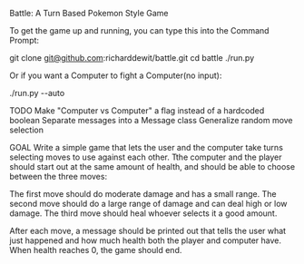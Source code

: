 Battle: A Turn Based Pokemon Style Game

To get the game up and running, you can type this into the Command Prompt:

git clone git@github.com:richarddewit/battle.git
cd battle
./run.py

Or if you want a Computer to fight a Computer(no input):

./run.py --auto

TODO
 Make "Computer vs Computer" a flag instead of a hardcoded boolean
 Separate messages into a Message class
 Generalize random move selection

GOAL
Write a simple game that lets the user and the computer take turns selecting moves to use against each other. Tthe computer and the player should start out at the same amount of health, and should be able to choose between the three moves:

The first move should do moderate damage and has a small range.
The second move should do a large range of damage and can deal high or low damage.
The third move should heal whoever selects it a good amount.

After each move, a message should be printed out that tells the user what just happened and how much health both the player and computer have. When health reaches 0, the game should end.
